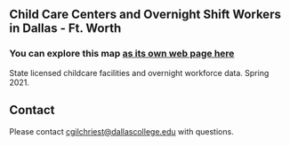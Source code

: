 ## Child Care Centers and Overnight Shift Workers in Dallas - Ft. Worth

### You can explore this map [as its own web page here](https://cgilchriest-dcccd.github.io/dfw-childcare-centers/)

State licensed childcare facilities and overnight workforce data. Spring 2021. 

## Contact
Please contact cgilchriest@dallascollege.edu with questions. 



